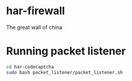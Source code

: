 # har-firewall
The great wall of china

# Running packet listener
```bash
cd har-codecaptcha
sudo bash packet_listener/packet_listener.sh
```
